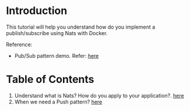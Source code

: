 # Introduction
This tutorial will help you understand how do you implement a publish/subscribe using Nats with Docker.

Reference:
* Pub/Sub pattern demo. Refer: [here](https://github.com/ProsonulHaque/NATS-Pub-Sub?ref=golangexample.com)
# Table of Contents
1. Understand what is Nats? How do you apply to your application?. [here](https://www.meisternote.com/app/note/anSnux0_Ps4N/nats-io)
2. When we need a Push pattern? [here]()


# 
